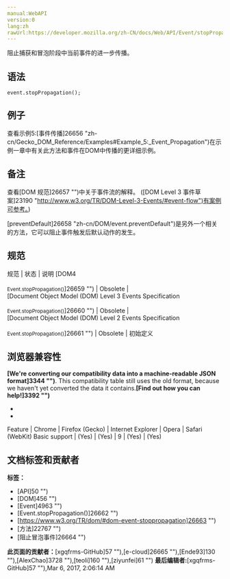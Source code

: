 ```yaml
---
manual:WebAPI
version:0
lang:zh
rawUrl:https://developer.mozilla.org/zh-CN/docs/Web/API/Event/stopPropagation
---
```






阻止捕获和冒泡阶段中当前事件的进一步传播。


## 语法<a name="Syntax"></a>

```
event.stopPropagation();
```

## 例子<a name="Example"></a>


查看示例5:[事件传播]26656 "zh-cn/Gecko_DOM_Reference/Examples#Example_5:_Event_Propagation")在示例一章中有关此方法和事件在DOM中传播的更详细示例。


## 备注<a name="Notes"></a>


查看[DOM 规范]26657 "")中关于事件流的解释。 ([DOM Level 3 事件草案]23190 "http://www.w3.org/TR/DOM-Level-3-Events/#event-flow")有案例可参考。)



[preventDefault]26658 "zh-cn/DOM/event.preventDefault")是另外一个相关的方法，它可以阻止事件触发后默认动作的发生。


## 规范<a name="Specification"></a>

规范 | 状态 | 说明 
[DOM4<br></br><small>Event.stopPropagation()</small>]26659 "") | Obsolete |  
[Document Object Model (DOM) Level 3 Events Specification<br></br><small>Event.stopPropagation()</small>]26660 "") | Obsolete |  
[Document Object Model (DOM) Level 2 Events Specification<br></br><small>Event.stopPropagation()</small>]26661 "") | Obsolete | 初始定义 


## 浏览器兼容性<a name="浏览器兼容性"></a>


**[We&#39;re converting our compatibility data into a machine-readable JSON format]3344 "")**. This compatibility table still uses the old format, because we haven&#39;t yet converted the data it contains.**[Find out how you can help!]3392 "")**


* 
* 

Feature | Chrome | Firefox (Gecko) | Internet Explorer | Opera | Safari (WebKit) 
Basic support | (Yes) | (Yes) | 9 | (Yes) | (Yes) 










## 文档标签和贡献者
**标签：**
* [API]50 "")
* [DOM]456 "")
* [Event]4963 "")
* [Event.stopPropagation()]26662 "")
* [https://www.w3.org/TR/dom/#dom-event-stoppropagation]26663 "")
* [方法]22767 "")
* [阻止冒泡事件]26664 "")

**此页面的贡献者：**[xgqfrms-GitHub]57 ""),[e-cloud]26665 ""),[Ende93]130 ""),[AlexChao]3728 ""),[teoli]160 ""),[ziyunfei]61 "")
**最后编辑者:**[xgqfrms-GitHub]57 ""),<time>Mar 6, 2017, 2:06:14 AM</time>


